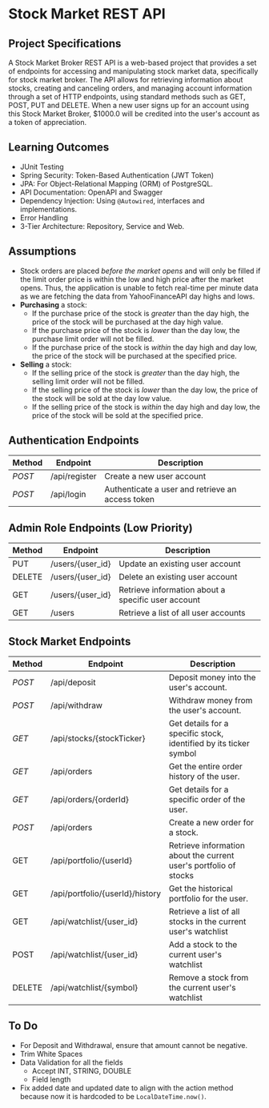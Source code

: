 # Stock Market REST API

## Project Specifications

A Stock Market Broker REST API is a web-based project that provides a set of endpoints for accessing and manipulating stock market data, specifically for stock market broker. The API allows for retrieving information about stocks, creating and canceling orders, and managing account information through a set of HTTP endpoints, using standard methods such as GET, POST, PUT and DELETE. When a new user signs up for an account using this Stock Market Broker, $1000.0 will be credited into the user's account as a token of appreciation.

## Learning Outcomes

- JUnit Testing
- Spring Security: Token-Based Authentication (JWT Token)
- JPA: For Object-Relational Mapping (ORM) of PostgreSQL.
- API Documentation: OpenAPI and Swagger
- Dependency Injection: Using `@Autowired`, interfaces and implementations.
- Error Handling
- 3-Tier Architecture: Repository, Service and Web.

## Assumptions

- Stock orders are placed _before the market opens_ and will only be filled if the limit order price is within the low and high price after the market opens. Thus, the application is unable to fetch real-time per minute data as we are fetching the data from YahooFinanceAPI day highs and lows.
- **Purchasing** a stock:
  - If the purchase price of the stock is _greater_ than the day high, the price of the stock will be purchased at the day high value.
  - If the purchase price of the stock is _lower_ than the day low, the purchase limit order will not be filled.
  - If the purchase price of the stock is _within_ the day high and day low, the price of the stock will be purchased at the specified price.
- **Selling** a stock:
  - If the selling price of the stock is _greater_ than the day high, the selling limit order will not be filled.
  - If the selling price of the stock is _lower_ than the day low, the price of the stock will be sold at the day low value.
  - If the selling price of the stock is _within_ the day high and day low, the price of the stock will be sold at the specified price.

## Authentication Endpoints

| Method | Endpoint      | Description                                      |
| ------ | ------------- | ------------------------------------------------ |
| _POST_ | /api/register | Create a new user account                        |
| _POST_ | /api/login    | Authenticate a user and retrieve an access token |

## Admin Role Endpoints (Low Priority)

| Method | Endpoint         | Description                                        |
| ------ | ---------------- | -------------------------------------------------- |
| PUT    | /users/{user_id} | Update an existing user account                    |
| DELETE | /users/{user_id} | Delete an existing user account                    |
| GET    | /users/{user_id} | Retrieve information about a specific user account |
| GET    | /users           | Retrieve a list of all user accounts               |

## Stock Market Endpoints

| Method | Endpoint                           | Description                                                             |
| ------ | ---------------------------------- | ----------------------------------------------------------------------- |
| _POST_ | /api/deposit                       | Deposit money into the user's account.                                  |
| _POST_ | /api/withdraw                      | Withdraw money from the user's account.                                 |
| _GET_  | /api/stocks/{stockTicker}          | Get details for a specific stock, identified by its ticker symbol       |
| _GET_  | /api/orders                        | Get the entire order history of the user.                               |
| _GET_  | /api/orders/{orderId}              | Get details for a specific order of the user.                           |
| _POST_ | /api/orders                        | Create a new order for a stock.                                         |
| GET    | /api/portfolio/{userId}            | Retrieve information about the current user's portfolio of stocks       |
| GET    | /api/portfolio/{userId}/history    | Get the historical portfolio for the user.                              |
| GET    | /api/watchlist/{user_id}           | Retrieve a list of all stocks in the current user's watchlist           |
| POST   | /api/watchlist/{user_id}           | Add a stock to the current user's watchlist                             |
| DELETE | /api/watchlist/{symbol}            | Remove a stock from the current user's watchlist                        |

## To Do

- For Deposit and Withdrawal, ensure that amount cannot be negative.
- Trim White Spaces
- Data Validation for all the fields
  - Accept INT, STRING, DOUBLE
  - Field length
- Fix added date and updated date to align with the action method because now it is hardcoded to be `LocalDateTime.now()`.
